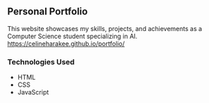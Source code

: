 ## Personal Portfolio 
This website showcases my skills, projects, and achievements as a Computer Science student specializing in AI.
https://celineharakee.github.io/portfolio/

### Technologies Used
- HTML
- CSS
- JavaScript
